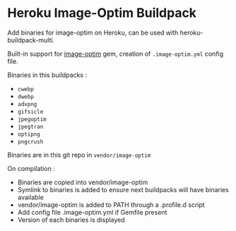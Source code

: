 # Heroku Image-Optim Buildpack

Add binaries for image-optim on Heroku, can be used with heroku-buildpack-multi.

Built-in support for [image-optim](https://github.com/toy/image_optim) gem, creation of `.image-optim.yml` config file.

Binaries in this buildpacks :

- `cwebp`
- `dwebp`
- `advpng`
- `gifsicle`
- `jpegoptim`
- `jpegtran`
- `optipng`
- `pngcrush`

Binaries are in this git repo in `vendor/image-optim`

On compilation :

- Binaries are copied into vendor/image-optim
- Symlink to binaries is added to ensure next buildpacks will have binaries available
- vendor/image-optim is added to PATH through a .profile.d script
- Add config file .image-optim.yml if Gemfile present
- Version of each binaries is displayed


